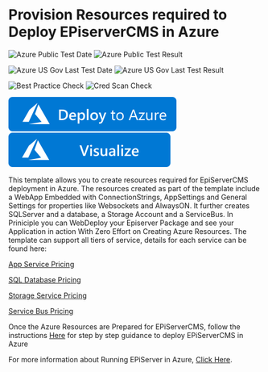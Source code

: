 # Provision Resources required to Deploy EPiserverCMS in Azure

![Azure Public Test Date](https://azurequickstartsservice.blob.core.windows.net/badges/application-workloads/episerver/episerver-cms-in-azure/PublicLastTestDate.svg)
![Azure Public Test Result](https://azurequickstartsservice.blob.core.windows.net/badges/application-workloads/episerver/episerver-cms-in-azure/PublicDeployment.svg)

![Azure US Gov Last Test Date](https://azurequickstartsservice.blob.core.windows.net/badges/application-workloads/episerver/episerver-cms-in-azure/FairfaxLastTestDate.svg)
![Azure US Gov Last Test Result](https://azurequickstartsservice.blob.core.windows.net/badges/application-workloads/episerver/episerver-cms-in-azure/FairfaxDeployment.svg)

![Best Practice Check](https://azurequickstartsservice.blob.core.windows.net/badges/application-workloads/episerver/episerver-cms-in-azure/BestPracticeResult.svg)
![Cred Scan Check](https://azurequickstartsservice.blob.core.windows.net/badges/application-workloads/episerver/episerver-cms-in-azure/CredScanResult.svg)

[![Deploy to Azure](https://raw.githubusercontent.com/Azure/azure-quickstart-templates/master/1-CONTRIBUTION-GUIDE/images/deploytoazure.svg?sanitize=true)](https://portal.azure.com/#create/Microsoft.Template/uri/https%3A%2F%2Fraw.githubusercontent.com%2FAzure%2Fazure-quickstart-templates%2Fmaster%2Fapplication-workloads%2Fepiserver%2Fepiserver-cms-in-azure%2Fazuredeploy.json)
[![Visualize](https://raw.githubusercontent.com/Azure/azure-quickstart-templates/master/1-CONTRIBUTION-GUIDE/images/visualizebutton.svg?sanitize=true)](http://armviz.io/#/?load=https%3A%2F%2Fraw.githubusercontent.com%2FAzure%2Fazure-quickstart-templates%2Fmaster%2Fapplication-workloads%2Fepiserver%2Fepiserver-cms-in-azure%2Fazuredeploy.json) 

This template allows you to create resources required for EpiServerCMS deployment in Azure. The resources created as part of the template include a WebApp Embedded with ConnectionStrings, AppSettings and General Settings for properties like Websockets and AlwaysON. It further creates SQLServer and a database, a Storage Account and a ServiceBus. In Priniciple you can WebDeploy your Episerver Package and see your Application in action With Zero Effort on Creating Azure Resources. The template can support all tiers of service, details for each service can be found here:

[App Service Pricing](https://azure.microsoft.com/en-us/pricing/details/app-service/)

[SQL Database Pricing](https://azure.microsoft.com/en-us/pricing/details/sql-database/)

[Storage Service Pricing](https://azure.microsoft.com/en-us/pricing/details/storage/blobs/)

[Service Bus Pricing](https://azure.microsoft.com/en-us/pricing/details/service-bus/)

Once the Azure Resources are Prepared for EPiServerCMS, follow the instructions [Here](http://world.episerver.com/documentation/Items/Developers-Guide/Episerver-CMS/9/Deployment/Deployment-scenarios/Deploying-to-Azure-webapps/) for step by step guidance to deploy EPiServerCMS in Azure

For more information about Running EPiServer in Azure, [Click Here](https://azure.microsoft.com/en-us/blog/announcing-episerver-cms-in-azure-marketplace-3/).


